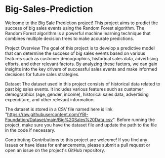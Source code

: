 # Big-Sales-Prediction
Welcome to the Big Sale Prediction project! This project aims to predict the success of big sales events using the Random Forest algorithm. The Random Forest algorithm is a powerful machine learning technique that combines multiple decision trees to make accurate predictions.

Project Overview
The goal of this project is to develop a predictive model that can determine the success of big sales events based on various features such as customer demographics, historical sales data, advertising efforts, and other relevant factors. By analyzing these factors, we can gain insights into the key drivers of successful sales events and make informed decisions for future sales strategies.

Dataset
The dataset used in this project consists of historical data related to past big sales events. It includes various features such as customer demographics (age, gender, income), historical sales data, advertising expenditure, and other relevant information.

The dataset is stored in a CSV file named here is link "https://raw.githubusercontent.com/YBI-Foundation/Dataset/main/Big%20Sales%20Data.csv". Before running the project, make sure you have the dataset file and update the path to the file in the code if necessary.

Contributing
Contributions to this project are welcome! If you find any issues or have ideas for enhancements, please submit a pull request or open an issue on the project's GitHub repository.
